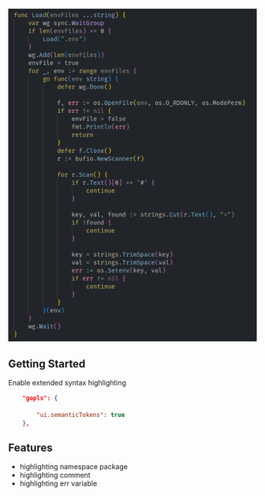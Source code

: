 ![](./assets/code-example.png)

## Getting Started

Enable extended syntax highlighting

```JSON
    "gopls": {

        "ui.semanticTokens": true
    },
```

## Features

- highlighting namespace package
- highlighting comment
- highlighting err variable
